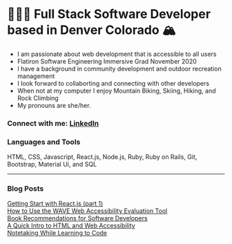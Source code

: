 # 👩🏼‍💻 Full Stack Software Developer based in Denver Colorado 🏔 
* I am passionate about web development that is accessible to all users
* Flatiron Software Engineering Immersive Grad November 2020 
* I have a background in community development and outdoor recreation management
* I look forward to collaborting and connecting with other developers 
* When not at my computer I enjoy Mountain Biking, Skiing, Hiking, and Rock Climbing
* My pronouns are she/her. 

### Connect with me: [LinkedIn](https://www.linkedin.com/in/jennifer-a-grenier/)

### Languages and Tools 
HTML, CSS, Javascript, React.js, Node.js, Ruby, Ruby on Rails, Git, Bootstrap, Material Ui, and SQL 
___

### Blog Posts 
[Getting Start with React.js (part 1)](https://jagrenier.medium.com/getting-start-with-react-js-part-1-f03654846409)
<br> 
[How to Use the WAVE Web Accessibility Evaluation Tool](https://jagrenier.medium.com/how-to-use-the-wave-web-accessibility-evaluation-tool-9df8588a3d16)
<br> 
[Book Recommendations for Software Developers](https://jagrenier.medium.com/book-recommendations-for-software-developers-a491ff97134c)
<br> 
[A Quick Intro to HTML and Web Accessibility](https://medium.com/@jenniferagrenier/an-introduction-to-html-and-digital-accessibility-88e2a8f65617)
<br>
[Notetaking While Learning to Code](https://medium.com/@jenniferagrenier/how-totake-notes-while-learning-to-code-4ae9d4ac0f63)


